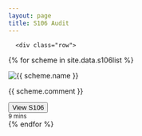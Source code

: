```yaml
---
layout: page 
title: S106 Audit 
---
```

<!doctype html>
<html lang="en">
  <head>
    <!-- Required meta tags -->
    <meta charset="utf-8">
    <meta name="viewport" content="width=device-width, initial-scale=1, shrink-to-fit=no">

<link rel="stylesheet" href="https://stackpath.bootstrapcdn.com/bootstrap/4.4.1/css/bootstrap.min.css" integrity="sha384-Vkoo8x4CGsO3+Hhxv8T/Q5PaXtkKtu6ug5TOeNV6gBiFeWPGFN9MuhOf23Q9Ifjh" crossorigin="anonymous">
</head>

<body>
 <div class="album py-5 bg-light">
    <div class="container">

      <div class="row">
{% for scheme in site.data.s106list %}
        <div class="col-md-4">
          <div class="card mb-4 shadow-sm">
            <img class="card-img-top" src="{{ scheme.image_path }}" alt="{{ scheme.name }}">
            <div class="card-body">
              <p class="card-text">{{ scheme.comment }}</p>
              <div class="d-flex justify-content-between align-items-center">
                <div class="btn-group">
                  <a href="{{ scheme.url }}">
                  <button type="button" class="btn btn-sm btn-outline-secondary">View S106</button>
                  </a>
                </div>
                <small class="text-muted">9 mins</small>
              </div>
            </div>
          </div>
        </div>
{% endfor %}
  </div>
</div>
</div>
</body>

<script src="https://code.jquery.com/jquery-3.4.1.slim.min.js" integrity="sha384-J6qa4849blE2+poT4WnyKhv5vZF5SrPo0iEjwBvKU7imGFAV0wwj1yYfoRSJoZ+n" crossorigin="anonymous"></script>
<script src="https://cdn.jsdelivr.net/npm/popper.js@1.16.0/dist/umd/popper.min.js" integrity="sha384-Q6E9RHvbIyZFJoft+2mJbHaEWldlvI9IOYy5n3zV9zzTtmI3UksdQRVvoxMfooAo" crossorigin="anonymous"></script>
<script src="https://stackpath.bootstrapcdn.com/bootstrap/4.4.1/js/bootstrap.min.js" integrity="sha384-wfSDF2E50Y2D1uUdj0O3uMBJnjuUD4Ih7YwaYd1iqfktj0Uod8GCExl3Og8ifwB6" crossorigin="anonymous"></script>

